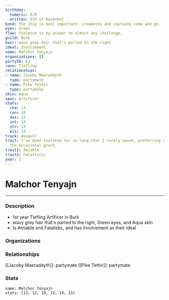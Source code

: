 ```yaml
---
birthday:
  numeric: 8/8
  written: 8th of Ravenent
bond: The ship is most important- crewmates and captains come and go.
eyes: Green
flaw: Violence is my answer to almost any challenge.
guild: Burk
hair: wavy grey hair that's parted to the right
ideal: Involvement
name: Malchor Tenyajn
organizations: []
partyID: 63
race: Tiefling
relationships:
- name: Jacoby Maeraddyth
  type: partymate
- name: Pike Tethir
  type: partymate
skin: Aqua
spec: Artificer
stats:
  cha: 13
  con: 10
  dex: 12
  int: 13
  str: 13
  wis: 14
track: Assault
trait: I've been isolated for so long that I rarely speak, preferring gestures and
  the occasional grunt.
trait1: Amiable
trait2: Fatalistic
year: 1
---
```

# Malchor Tenyajn
---
### Description
- 1st year Tiefling Artificer in Burk
- wavy grey hair that's parted to the right, Green eyes, and Aqua skin
- Is Amiable and Fatalistic, and has Involvement as their ideal

### Organizations
### Relationships
[[Jacoby Maeraddyth]]: partymate
[[Pike Tethir]]: partymate
### Stats
```statblock
name: Malchor Tenyajn
stats: [13, 12, 10, 13, 14, 13]
```